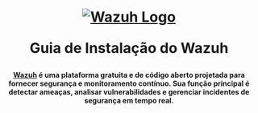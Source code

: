 <h1 align="center">

[![Wazuh Logo](https://github.com/user-attachments/assets/119abd64-9d52-4170-b976-6037f76f6097)](https://wazuh.com)

Guia de Instalação do Wazuh

</h1>


<h4 align="center">
  
[Wazuh](https://wazuh.com) é uma plataforma gratuita e de código aberto projetada para fornecer segurança e monitoramento contínuo. Sua função principal é detectar ameaças, analisar vulnerabilidades e gerenciar incidentes de segurança em tempo real.

</h4>
